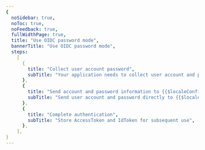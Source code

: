 ```yaml
---
{
  noSidebar: true,
  noToc: true,
  noFeedback: true,
  fullWidthPage: true,
  title: "Use OIDC password mode",
  bannerTitle: "Use OIDC password mode",
  steps:
    [
      {
        title: "Collect user account password",
        subTitle: "Your application needs to collect user account and password",
      },
      {
        title: "Send account and password information to {{$localeConfig.brandName}} for authentication",
        subTitle: "Send user account and password directly to {{$localeConfig.brandName}} for authentication",
      },
      {
        title: "Complete authentication",
        subTitle: "Store AccessToken and IdToken for subsequent use",
      },
    ],
}
---
```


<IntegrationDetail backLink="/guides/federation/oidc.html"/>

